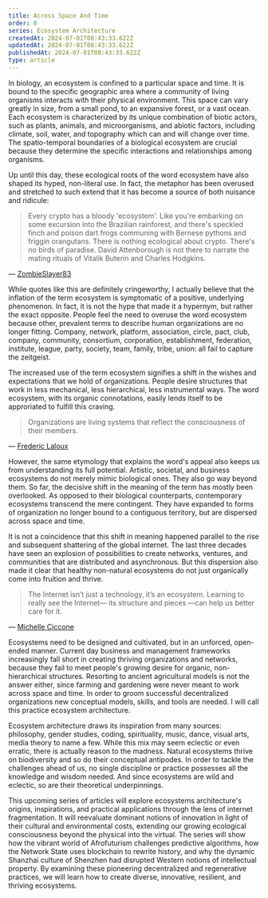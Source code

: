 ```yaml
---
title: Across Space And Time
order: 0
series: Ecosystem Architecture
createdAt: 2024-07-01T08:43:33.622Z
updatedAt: 2024-07-01T08:43:33.622Z
publishedAt: 2024-07-01T08:43:33.622Z
type: article
---
```


In biology, an ecosystem is confined to a particular space and time. It is bound to the specific geographic area where a community of living organisms interacts with their physical environment. This space can vary greatly in size, from a small pond, to an expansive forest, or a vast ocean. Each ecosystem is characterized by its unique combination of biotic actors, such as plants, animals, and microorganisms, and abiotic factors, including climate, soil, water, and topography which can and will change over time. The spatio-temporal boundaries of a biological ecosystem are crucial because they determine the specific interactions and relationships among organisms.

Up until this day, these ecological roots of the word ecosystem have also shaped its hyped, non-literal use. In fact, the metaphor has been overused and stretched to such extend that it has become a source of both nuisance and ridicule:

> Every crypto has a bloody 'ecosystem'. Like you're embarking on some excursion into the Brazilian rainforest, and there's speckled finch and poison dart frogs communing with Bernese pythons and friggin orangutans. There is nothing ecological about crypto. There's no birds of paradise. David Attenborough is not there to narrate the mating rituals of Vitalik Buterin and Charles Hodgkins.

— [ZombieSlayer83](https://www.reddit.com/r/CryptoCurrency/comments/pmng04/ecosystem_is_the_most_cringe_word_in_all_of_crypto/)

While quotes like this are definitely cringeworthy, I actually believe that the inflation of the term ecosystem is symptomatic of a positive, underlying phenomenon. In fact, it is not the hype that made it a hypernym, but rather the exact opposite. People feel the need to overuse the word ecosystem because other, prevalent terms to describe human organizations are no longer fitting. Company, network, platform, association, circle, pact, club, company, community, consortium, corporation, establishment, federation, institute, league, party, society, team, family, tribe, union: all fail to capture the zeitgeist.

The increased use of the term ecosystem signifies a shift in the wishes and expectations that we hold of organizations. People desire structures that work in less mechanical, less hierarchical, less instrumental ways. The word ecosystem, with its organic connotations, easily lends itself to be approriated to fulfill this craving.

> Organizations are living systems that reflect the consciousness of their members.

— [Frederic Laloux](https://www.reinventingorganizations.com/)

However, the same etymology that explains the word's appeal also keeps us from understanding its full potential. Artistic, societal, and business ecosystems do not merely mimic biological ones. They also go way beyond them. So far, the decisive shift in the meaning of the term has mostly been overlooked. As opposed to their biological counterparts, contemporary ecosystems transcend the mere contingent. They have expanded to forms of organization no longer bound to a contiguous territory, but are dispersed across space and time.

It is not a coincidence that this shift in meaning happened parallel to the rise and subsequent shattering of the global internet. The last three decades have seen an explosion of possibilities to create networks, ventures, and communities that are distributed and asynchronous. But this dispersion also made it clear that healthy non-natural ecosystems do not just organically come into fruition and thrive.

> The Internet isn’t just a technology, it’s an ecosystem. Learning to really see the Internet— its structure and pieces —can help us better care for it.

— [Michelle Ciccone](https://commonplace.knowledgefutures.org/pub/4ie859tv/release/2)

Ecosystems need to be designed and cultivated, but in an unforced, open-ended manner. Current day business and management frameworks increasingly fall short in creating thriving organizations and networks, because they fail to meet people's growing desire for organic, non-hierarchical structures. Resorting to ancient agricultural models is not the answer either, since farming and gardening were never meant to work across space and time. In order to groom successful decentralized organizations new conceptual models, skills, and tools are needed. I will call this practice ecosystem architecture.

Ecosystem architecture draws its inspiration from many sources: philosophy, gender studies, coding, spirituality, music, dance, visual arts, media theory to name a few. While this mix may seem eclectic or even erratic, there is actually reason to the madness. Natural ecosystems thrive on biodiversity and so do their conceptual antipodes. In order to tackle the challenges ahead of us, no single discipline or practice possesses all the knowledge and wisdom needed. And since ecosystems are wild and eclectic, so are their theoretical underpinnings.

This upcoming series of articles will explore ecosystems architecture's origins, inspirations, and practical applications through the lens of internet fragmentation. It will reevaluate dominant notions of innovation in light of their cultural and environmental costs, extending our growing ecological consciousness beyond the physical into the virtual. The series will show how the vibrant world of Afrofuturism challenges predictive algorithms, how the Network State uses blockchain to rewrite history, and why the dynamic Shanzhai culture of Shenzhen had disrupted Western notions of intellectual property. By examining these pioneering decentralized and regenerative practices, we will learn how to create diverse, innovative, resilient, and thriving ecosystems.
